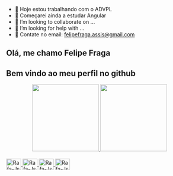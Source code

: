 

- 🔭 Hoje estou trabalhando com o ADVPL
- 🌱 Começarei ainda a estudar Angular
- 👯 I’m looking to collaborate on ...
- 🤔 I’m looking for help with ...
- 💬 Contate no email: felipefraga.assis@gmail.com

## Olá, me chamo Felipe Fraga
## Bem vindo ao meu perfil no github

<div align="center">
  <a href="https://github.com/FELPES900">
  <img height="180em" src="https://github-readme-stats.vercel.app/api?username=FELPES900&show_icons=true&theme=tokyonight&include_all_commits=true&count_private=true"/>
  <img height="180em" src="https://github-readme-stats.vercel.app/api/top-langs/?username=FELPES900&layout=compact&langs_count=7&theme=tokyonight"/>
</div>

<div style="display: inline_block"><br>
  <img align="center" alt="Rafa-Js" height="30" width="40" src="https://cdn.jsdelivr.net/gh/devicons/devicon/icons/html5/html5-original.svg" />
  <img align="center" alt="Rafa-Js" height="30" width="40" src="https://cdn.jsdelivr.net/gh/devicons/devicon/icons/css3/css3-original.svg" />
  <img align="center" alt="Rafa-Js" height="30" width="40" src="https://cdn.jsdelivr.net/gh/devicons/devicon/icons/javascript/javascript-original.svg" />
  <img align="center" alt="Rafa-Js" height="30" width="40" src="https://cdn.jsdelivr.net/gh/devicons/devicon/icons/php/php-plain.svg" />
</div>

##
